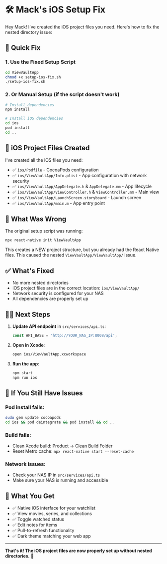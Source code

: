 # 🛠️ Mack's iOS Setup Fix

Hey Mack! I've created the iOS project files you need. Here's how to fix the nested directory issue:

## 🚀 Quick Fix

### 1. Use the Fixed Setup Script
```bash
cd ViewVaultApp
chmod +x setup-ios-fix.sh
./setup-ios-fix.sh
```

### 2. Or Manual Setup (if the script doesn't work)
```bash
# Install dependencies
npm install

# Install iOS dependencies
cd ios
pod install
cd ..
```

## 📁 iOS Project Files Created

I've created all the iOS files you need:

- ✅ `ios/Podfile` - CocoaPods configuration
- ✅ `ios/ViewVaultApp/Info.plist` - App configuration with network security
- ✅ `ios/ViewVaultApp/AppDelegate.h` & `AppDelegate.mm` - App lifecycle
- ✅ `ios/ViewVaultApp/ViewController.h` & `ViewController.mm` - Main view
- ✅ `ios/ViewVaultApp/LaunchScreen.storyboard` - Launch screen
- ✅ `ios/ViewVaultApp/main.m` - App entry point

## 🔧 What Was Wrong

The original setup script was running:
```bash
npx react-native init ViewVaultApp
```

This creates a NEW project structure, but you already had the React Native files. This caused the nested `ViewVaultApp/ViewVaultApp/` issue.

## ✅ What's Fixed

- No more nested directories
- iOS project files are in the correct location: `ios/ViewVaultApp/`
- Network security is configured for your NAS
- All dependencies are properly set up

## 🏃‍♂️ Next Steps

1. **Update API endpoint** in `src/services/api.ts`:
   ```typescript
   const API_BASE = 'http://YOUR_NAS_IP:8008/api';
   ```

2. **Open in Xcode**:
   ```bash
   open ios/ViewVaultApp.xcworkspace
   ```

3. **Run the app**:
   ```bash
   npm start
   npm run ios
   ```

## 🔧 If You Still Have Issues

### Pod install fails:
```bash
sudo gem update cocoapods
cd ios && pod deintegrate && pod install && cd ..
```

### Build fails:
- Clean Xcode build: Product → Clean Build Folder
- Reset Metro cache: `npx react-native start --reset-cache`

### Network issues:
- Check your NAS IP in `src/services/api.ts`
- Make sure your NAS is running and accessible

## 📱 What You Get

- ✅ Native iOS interface for your watchlist
- ✅ View movies, series, and collections
- ✅ Toggle watched status
- ✅ Edit notes for items
- ✅ Pull-to-refresh functionality
- ✅ Dark theme matching your web app

---

**That's it! The iOS project files are now properly set up without nested directories.** 🎉 